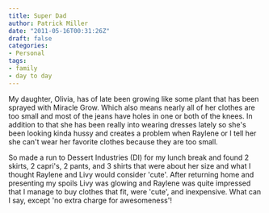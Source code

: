 ```yaml
---
title: Super Dad
author: Patrick Miller
date: "2011-05-16T00:31:26Z"
draft: false
categories:
- Personal
tags:
- family
- day to day
---
```

My daughter, Olivia, has of late been growing like some plant that has been sprayed with Miracle Grow. Which also means nearly all of her clothes are too small and most of the jeans have holes in one or both of the knees. In addition to that she has been really into wearing dresses lately so she's been looking kinda hussy and creates a problem when Raylene or I tell her she can't wear her favorite clothes because they are too small.

So made a run to Dessert Industries (DI) for my lunch break and found 2 skirts, 2 capri's, 2 pants, and 3 shirts that were about her size and what I thought Raylene and Livy would consider 'cute'. After returning home and presenting my spoils Livy was glowing and Raylene was quite impressed that I manage to buy clothes that fit, were 'cute', and inexpensive. What can I say, except 'no extra charge for awesomeness'!
